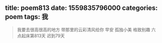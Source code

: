 title: poem813
date: 1559835796000
categories: poem
tags: 我
---
> 我要去很高很高的地方
带那里的云彩清风给你
早安
孤独小美
格致别趣
六点起床第813天 迟到79天